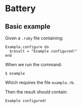 # Battery

## Basic example

Given a `.ruby` file containing:

    Example.configure do
      $result = "Example configured!"
    end

When we run the command:

    $ example

Which requires the file `example.rb`.

Then the result should contain:

    Example configured!

